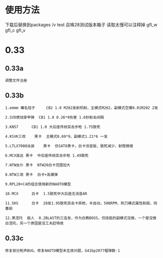 # 使用方法
下载后替换到packages /v test 召唤28测试版本箱子 读取太慢可以注释掉 gfl_w gfl_c gfl_v

# 0.33

## 0.33a
	调整文件注册

## 0.33b
	1.emmm 榛名柱子  	CB2 1.0	M202发射机制，主模式M202，副模式空爆0.01M202 2发

	2.SVD燃烧穿甲弹 	CB1 1.0	0.26*9伤害 1.6秒射击间隔

	3.KN57 		CB1 1.0	大后座传统突击步枪 1.75致死

	4.KSVK三改	黑卡	主模式0.69*9，副模式1.21*6 一发

	5.LTLX7000泳装	黑卡	仿SAT8黑卡，白卡消音版，致死减少，射程微增

	6.MCX高达	黑卡	中后座传统突击步枪 1.49致死 

	7.NTW女仆	黑卡 	NTW20白卡范围加大

	8.NTW三改	黑卡	白卡+高爆弹

	9.RPL20+C4的组合使用新的NAOTO模型

	10.MCX		白卡	1.5致死中大后座无消音AR

	11.SKS		白卡	20发1.95致死突击卡宾枪，半自动，500RPM，刺刀模式属性削弱，同春田

	12.黑涅托	敌人	0.2BLAST的三连发，作为白教BOSS，仿技能的副模式没做，一个是没做白涅托，另一个原因是没工夫赶特效

## 0.33c
	修复部分枪声BUG，修复NAOTO模型未生效问题，G41bp2077榴弹数-1